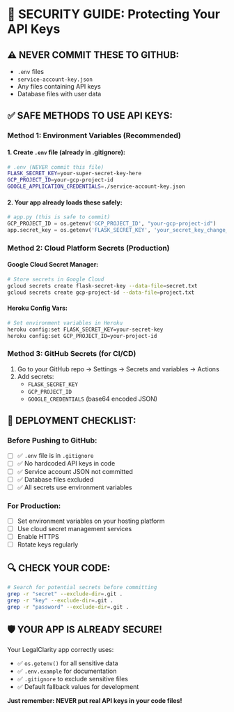 # 🔐 SECURITY GUIDE: Protecting Your API Keys

## ⚠️ NEVER COMMIT THESE TO GITHUB:
- `.env` files
- `service-account-key.json` 
- Any files containing API keys
- Database files with user data

## ✅ SAFE METHODS TO USE API KEYS:

### Method 1: Environment Variables (Recommended)

#### 1. Create `.env` file (already in .gitignore):
```bash
# .env (NEVER commit this file)
FLASK_SECRET_KEY=your-super-secret-key-here
GCP_PROJECT_ID=your-gcp-project-id
GOOGLE_APPLICATION_CREDENTIALS=./service-account-key.json
```

#### 2. Your app already loads these safely:
```python
# app.py (this is safe to commit)
GCP_PROJECT_ID = os.getenv('GCP_PROJECT_ID', "your-gcp-project-id")
app.secret_key = os.getenv('FLASK_SECRET_KEY', 'your_secret_key_change_in_production')
```

### Method 2: Cloud Platform Secrets (Production)

#### Google Cloud Secret Manager:
```bash
# Store secrets in Google Cloud
gcloud secrets create flask-secret-key --data-file=secret.txt
gcloud secrets create gcp-project-id --data-file=project.txt
```

#### Heroku Config Vars:
```bash
# Set environment variables in Heroku
heroku config:set FLASK_SECRET_KEY=your-secret-key
heroku config:set GCP_PROJECT_ID=your-project-id
```

### Method 3: GitHub Secrets (for CI/CD)
1. Go to your GitHub repo → Settings → Secrets and variables → Actions
2. Add secrets:
   - `FLASK_SECRET_KEY`
   - `GCP_PROJECT_ID` 
   - `GOOGLE_CREDENTIALS` (base64 encoded JSON)

## 🚀 DEPLOYMENT CHECKLIST:

### Before Pushing to GitHub:
- [ ] ✅ `.env` file is in `.gitignore`
- [ ] ✅ No hardcoded API keys in code
- [ ] ✅ Service account JSON not committed
- [ ] ✅ Database files excluded
- [ ] ✅ All secrets use environment variables

### For Production:
- [ ] Set environment variables on your hosting platform
- [ ] Use cloud secret management services
- [ ] Enable HTTPS
- [ ] Rotate keys regularly

## 🔍 CHECK YOUR CODE:
```bash
# Search for potential secrets before committing
grep -r "secret" --exclude-dir=.git .
grep -r "key" --exclude-dir=.git .
grep -r "password" --exclude-dir=.git .
```

## 🛡️ YOUR APP IS ALREADY SECURE!
Your LegalClarity app correctly uses:
- ✅ `os.getenv()` for all sensitive data
- ✅ `.env.example` for documentation
- ✅ `.gitignore` to exclude sensitive files
- ✅ Default fallback values for development

**Just remember: NEVER put real API keys in your code files!**
